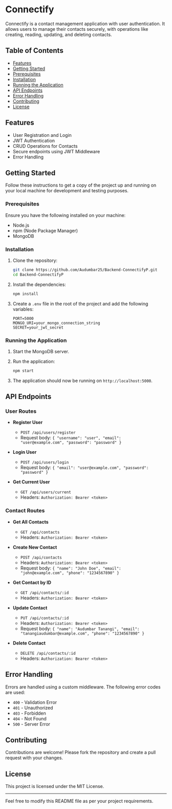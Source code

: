 
# Connectify

Connectify is a contact management application with user authentication. It allows users to manage their contacts securely, with operations like creating, reading, updating, and deleting contacts.

## Table of Contents

- [Features](#features)
- [Getting Started](#getting-started)
- [Prerequisites](#prerequisites)
- [Installation](#installation)
- [Running the Application](#running-the-application)
- [API Endpoints](#api-endpoints)
- [Error Handling](#error-handling)
- [Contributing](#contributing)
- [License](#license)

## Features

- User Registration and Login
- JWT Authentication
- CRUD Operations for Contacts
- Secure endpoints using JWT Middleware
- Error Handling

## Getting Started

Follow these instructions to get a copy of the project up and running on your local machine for development and testing purposes.

### Prerequisites

Ensure you have the following installed on your machine:

- Node.js
- npm (Node Package Manager)
- MongoDB

### Installation

1. Clone the repository:

    ```sh
    git clone https://github.com/Audumbar25/Backend-ConnectifyP.git
    cd Backend-ConnectifyP
    ```

2. Install the dependencies:

    ```sh
    npm install
    ```

3. Create a `.env` file in the root of the project and add the following variables:

    ```plaintext
    PORT=5000
    MONGO_URI=your_mongo_connection_string
    SECRET=your_jwt_secret
    ```

### Running the Application

1. Start the MongoDB server.

2. Run the application:

    ```sh
    npm start
    ```

3. The application should now be running on `http://localhost:5000`.

## API Endpoints

### User Routes

- **Register User**
  - `POST /api/users/register`
  - Request body: `{ "username": "user", "email": "user@example.com", "password": "password" }`

- **Login User**
  - `POST /api/users/login`
  - Request body: `{ "email": "user@example.com", "password": "password" }`

- **Get Current User**
  - `GET /api/users/current`
  - Headers: `Authorization: Bearer <token>`

### Contact Routes

- **Get All Contacts**
  - `GET /api/contacts`
  - Headers: `Authorization: Bearer <token>`

- **Create New Contact**
  - `POST /api/contacts`
  - Headers: `Authorization: Bearer <token>`
  - Request body: `{ "name": "John Doe", "email": "john@example.com", "phone": "1234567890" }`

- **Get Contact by ID**
  - `GET /api/contacts/:id`
  - Headers: `Authorization: Bearer <token>`

- **Update Contact**
  - `PUT /api/contacts/:id`
  - Headers: `Authorization: Bearer <token>`
  - Request body: `{ "name": "Audumbar Tanangi", "email": "tanangiaudumbar@example.com", "phone": "1234567890" }`

- **Delete Contact**
  - `DELETE /api/contacts/:id`
  - Headers: `Authorization: Bearer <token>`

## Error Handling

Errors are handled using a custom middleware. The following error codes are used:

- `400` - Validation Error
- `401` - Unauthorized
- `403` - Forbidden
- `404` - Not Found
- `500` - Server Error

## Contributing

Contributions are welcome! Please fork the repository and create a pull request with your changes.

## License

This project is licensed under the MIT License.

---

Feel free to modify this README file as per your project requirements.
